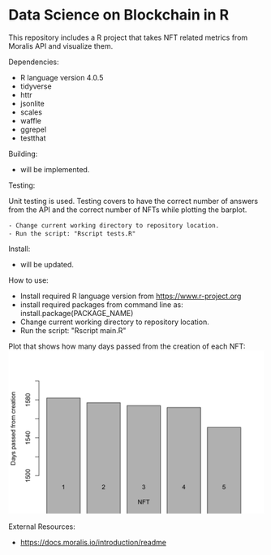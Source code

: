 # Data Science on Blockchain in R
This repository includes a R project that takes NFT related metrics from Moralis API and visualize them.

Dependencies:
- R language version 4.0.5
- tidyverse
- httr
- jsonlite
- scales
- waffle
- ggrepel
- testthat


Building:
- will be implemented.

Testing:

Unit testing is used. Testing covers to have the correct number of answers from the API and the correct number of NFTs while plotting the barplot.

````
- Change current working directory to repository location.
- Run the script: "Rscript tests.R"
````


Install:
- will be updated.

How to use:
- Install required R language version from https://www.r-project.org
- install required packages from command line as:
install.package(PACKAGE_NAME)
- Change current working directory to repository location.
- Run the script: "Rscript main.R"


Plot that shows how many days passed from the creation of each NFT:
![](plot1.png)

External Resources:
- https://docs.moralis.io/introduction/readme